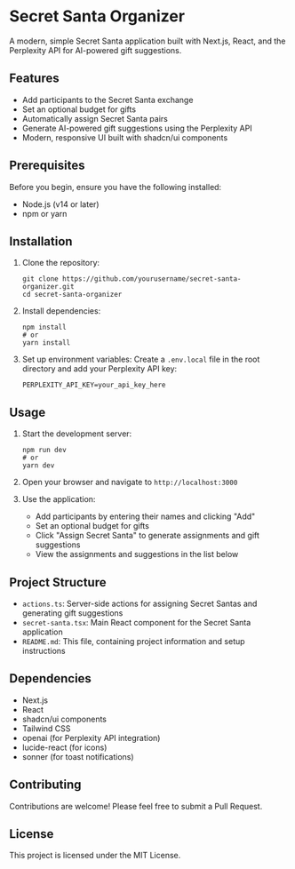 # Secret Santa Organizer

A modern, simple Secret Santa application built with Next.js, React, and the Perplexity API for AI-powered gift suggestions.

## Features

- Add participants to the Secret Santa exchange
- Set an optional budget for gifts
- Automatically assign Secret Santa pairs
- Generate AI-powered gift suggestions using the Perplexity API
- Modern, responsive UI built with shadcn/ui components

## Prerequisites

Before you begin, ensure you have the following installed:
- Node.js (v14 or later)
- npm or yarn

## Installation

1. Clone the repository:
   ```
   git clone https://github.com/yourusername/secret-santa-organizer.git
   cd secret-santa-organizer
   ```

2. Install dependencies:
   ```
   npm install
   # or
   yarn install
   ```

3. Set up environment variables:
   Create a `.env.local` file in the root directory and add your Perplexity API key:
   ```
   PERPLEXITY_API_KEY=your_api_key_here
   ```

## Usage

1. Start the development server:
   ```
   npm run dev
   # or
   yarn dev
   ```

2. Open your browser and navigate to `http://localhost:3000`

3. Use the application:
   - Add participants by entering their names and clicking "Add"
   - Set an optional budget for gifts
   - Click "Assign Secret Santa" to generate assignments and gift suggestions
   - View the assignments and suggestions in the list below

## Project Structure

- `actions.ts`: Server-side actions for assigning Secret Santas and generating gift suggestions
- `secret-santa.tsx`: Main React component for the Secret Santa application
- `README.md`: This file, containing project information and setup instructions

## Dependencies

- Next.js
- React
- shadcn/ui components
- Tailwind CSS
- openai (for Perplexity API integration)
- lucide-react (for icons)
- sonner (for toast notifications)

## Contributing

Contributions are welcome! Please feel free to submit a Pull Request.

## License

This project is licensed under the MIT License.
